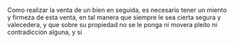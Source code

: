 Como realizar la venta de un bien en seguida, es necesario tener un miento y firmeza de esta venta, en tal manera que siempre le sea cierta segura y valecedera, y que sobre su propiedad no se le ponga ni movera pleito ni contradicción alguna, y si